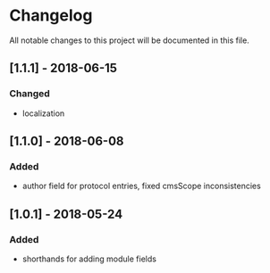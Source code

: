 # Changelog
All notable changes to this project will be documented in this file.

## [1.1.1] - 2018-06-15

### Changed

- localization

## [1.1.0] - 2018-06-08

### Added

- author field for protocol entries, fixed cmsScope inconsistencies

## [1.0.1] - 2018-05-24

### Added

- shorthands for adding module fields
